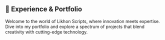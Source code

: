 <div align="left" dir="auto">

## 💼 Experience & Portfolio

Welcome to the world of Likhon Scripts, where innovation meets expertise. Dive into my portfolio and explore a spectrum of projects that blend creativity with cutting-edge technology.
